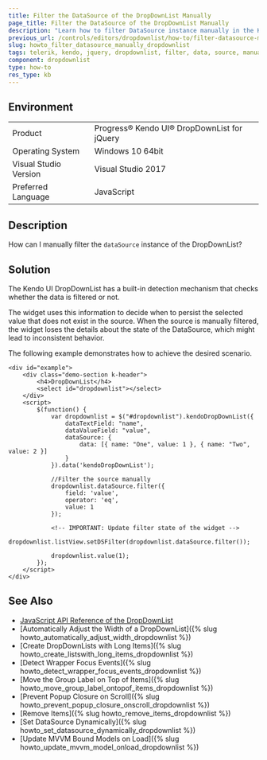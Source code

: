 ```yaml
---
title: Filter the DataSource of the DropDownList Manually
page_title: Filter the DataSource of the DropDownList Manually
description: "Learn how to filter DataSource instance manually in the Kendo UI DropDownList component."
previous_url: /controls/editors/dropdownlist/how-to/filter-datasource-manually, /controls/editors/dropdownlist/how-to/filtering/filter-datasource-manually
slug: howto_filter_datasource_manually_dropdownlist
tags: telerik, kendo, jquery, dropdownlist, filter, data, source, manually
component: dropdownlist
type: how-to
res_type: kb
---
```


## Environment

<table>
 <tr>
  <td>Product</td>
  <td>Progress® Kendo UI® DropDownList for jQuery</td>
 </tr>
 <tr>
  <td>Operating System</td>
  <td>Windows 10 64bit</td>
 </tr>
 <tr>
  <td>Visual Studio Version</td>
  <td>Visual Studio 2017</td>
 </tr>
 <tr>
  <td>Preferred Language</td>
  <td>JavaScript</td>
 </tr>
</table>

## Description

How can I manually filter the `dataSource` instance of the DropDownList?

## Solution

The Kendo UI DropDownList has a built-in detection mechanism that checks whether the data is filtered or not.

The widget uses this information to decide when to persist the selected value that does not exist in the source. When the source is manually filtered, the widget loses the details about the state of the DataSource, which might lead to inconsistent behavior.

The following example demonstrates how to achieve the desired scenario.


```dojo
<div id="example">
    <div class="demo-section k-header">
        <h4>DropDownList</h4>
        <select id="dropdownlist"></select>
    </div>
    <script>
        $(function() {
            var dropdownlist = $("#dropdownlist").kendoDropDownList({
                dataTextField: "name",
                dataValueField: "value",
                dataSource: {
                    data: [{ name: "One", value: 1 }, { name: "Two", value: 2 }]
                }
            }).data('kendoDropDownList');

            //Filter the source manually
            dropdownlist.dataSource.filter({
                field: 'value',
                operator: 'eq',
                value: 1
            });

            <!-- IMPORTANT: Update filter state of the widget -->
            dropdownlist.listView.setDSFilter(dropdownlist.dataSource.filter());

            dropdownlist.value(1);
        });
    </script>
</div>
```

## See Also

* [JavaScript API Reference of the DropDownList](/api/javascript/ui/dropdownlist)
* [Automatically Adjust the Width of a DropDownList]({% slug howto_automatically_adjust_width_dropdownlist %})
* [Create DropDownLists with Long Items]({% slug howto_create_listswith_long_items_dropdownlist %})
* [Detect Wrapper Focus Events]({% slug howto_detect_wrapper_focus_events_dropdownlist %})
* [Move the Group Label on Top of Items]({% slug howto_move_group_label_ontopof_items_dropdownlist %})
* [Prevent Popup Closure on Scroll]({% slug howto_prevent_popup_closure_onscroll_dropdownlist %})
* [Remove Items]({% slug howto_remove_items_dropdownlist %})
* [Set DataSource Dynamically]({% slug howto_set_datasource_dynamically_dropdownlist %})
* [Update MVVM Bound Models on Load]({% slug howto_update_mvvm_model_onload_dropdownlist %})
